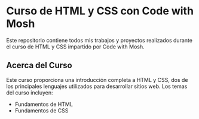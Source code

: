 # Curso de HTML y CSS con Code with Mosh

Este repositorio contiene todos mis trabajos y proyectos realizados durante el curso de HTML y CSS impartido por Code with Mosh.

## Acerca del Curso

Este curso proporciona una introducción completa a HTML y CSS, dos de los principales lenguajes utilizados para desarrollar sitios web. Los temas del curso incluyen:

- Fundamentos de HTML
- Fundamentos de CSS
